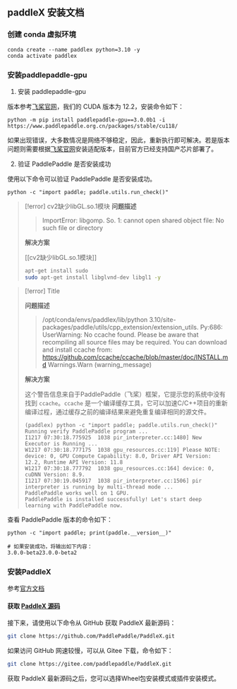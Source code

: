 ## paddleX 安装文档

### 创建 conda 虚拟环境

```shell
conda create --name paddlex python=3.10 -y
conda activate paddlex
```
### 安装paddlepaddle-gpu

1. 安装 paddlepaddle-gpu

版本参考[飞桨官网](https://www.paddlepaddle.org.cn/install/quick?docurl=/documentation./docs/zh/install/pip/linux-pip.html)，我们的 CUDA 版本为 12.2，安装命令如下： 

```shell
python -m pip install paddlepaddle-gpu==3.0.0b1 -i https://www.paddlepaddle.org.cn/packages/stable/cu118/
```

如果出现错误，大多数情况是网络不够稳定，因此，重新执行即可解决。若是版本问题则需要根据[飞桨官网](https://www.paddlepaddle.org.cn/install/quick?docurl=/documentation./docs/zh/install/pip/linux-pip.html)安装适配版本，目前官方已经支持国产芯片部署了。

2. 验证 PaddlePaddle 是否安装成功

使用以下命令可以验证 PaddlePaddle 是否安装成功。

```shell
python -c "import paddle; paddle.utils.run_check()"
```


> [!error] cv2缺少libGL.so.1模块
> **问题描述**
> 
> >ImportError: libgomp. So. 1: cannot open shared object file: No such file or directory
> 
> **解决方案**
> 
> [[cv2缺少libGL.so.1模块]]
> 
> ```bash
> apt-get install sudo
> sudo apt-get install libglvnd-dev libgl1 -y
> ```

> [!error] Title
> 
> **问题描述**
> 
> >/opt/conda/envs/paddlex/lib/python 3.10/site-packages/paddle/utils/cpp_extension/extension_utils. Py:686: UserWarning: No ccache found. Please be aware that recompiling all source files may be required. You can download and install ccache from: https://github.com/ccache/ccache/blob/master/doc/INSTALL.md
> Warnings.Warn (warning_message)
> 
> **解决方案**
> 
> 这个警告信息来自于PaddlePaddle（飞桨）框架，它提示您的系统中没有找到 `ccache`。`ccache` 是一个编译缓存工具，它可以加速C/C++项目的重新编译过程，通过缓存之前的编译结果来避免重复编译相同的源文件。
> 
> ```shell
> (paddlex) python -c "import paddle; paddle.utils.run_check()"
> Running verify PaddlePaddle program ... 
> I1217 07:30:18.775925  1038 pir_interpreter.cc:1480] New Executor is Running ...
> W1217 07:30:18.777175  1038 gpu_resources.cc:119] Please NOTE: device: 0, GPU Compute Capability: 8.0, Driver API Version: 12.2, Runtime API Version: 11.8
> W1217 07:30:18.777792  1038 gpu_resources.cc:164] device: 0, cuDNN Version: 8.9.
> I1217 07:30:19.045917  1038 pir_interpreter.cc:1506] pir interpreter is running by multi-thread mode ...
> PaddlePaddle works well on 1 GPU.
> PaddlePaddle is installed successfully! Let's start deep learning with PaddlePaddle now.
> ```

查看 PaddlePaddle 版本的命令如下：

```shell
python -c "import paddle; print(paddle.__version__)"

# 如果安装成功，将输出如下内容：
3.0.0-beta23.0.0-beta2
```

### 安装PaddleX

参考[官方文档](https://paddlepaddle.github.io/PaddleX/latest/installation/installation.html#222-paddlex)
#### 获取 [PaddleX 源码](https://paddlepaddle.github.io/PaddleX/latest/installation/installation.html#221-paddlex "Permanent link")

接下来，请使用以下命令从 GitHub 获取 PaddleX 最新源码：

```bash
git clone https://github.com/PaddlePaddle/PaddleX.git
```

如果访问 GitHub 网速较慢，可以从 Gitee 下载，命令如下：

```bash
git clone https://gitee.com/paddlepaddle/PaddleX.git
```

获取 PaddleX 最新源码之后，您可以选择Wheel包安装模式或插件安装模式。